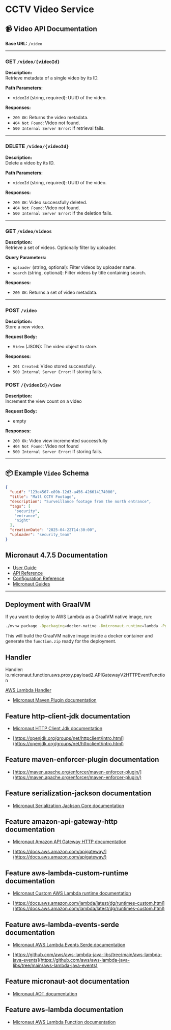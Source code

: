 # CCTV Video Service

## 📹 Video API Documentation

**Base URL:** `/video`

---

### GET `/video/{videoId}`

**Description:**  
Retrieve metadata of a single video by its ID.

**Path Parameters:**

- `videoId` (string, required): UUID of the video.

**Responses:**

- `200 OK`: Returns the video metadata.
- `404 Not Found`: Video not found.
- `500 Internal Server Error`: If retrieval fails.

---

### DELETE `/video/{videoId}`

**Description:**  
Delete a video by its ID.

**Path Parameters:**

- `videoId` (string, required): UUID of the video.

**Responses:**

- `200 OK`: Video successfully deleted.
- `404 Not Found`: Video not found.
- `500 Internal Server Error`: If the deletion fails.

---

### GET `/video/videos`

**Description:**  
Retrieve a set of videos. Optionally filter by uploader.

**Query Parameters:**

- `uploader` (string, optional): Filter videos by uploader name.
- `search` (string, optional): Filter videos by title containing search.

**Responses:**

- `200 OK`: Returns a set of video metadata.

---

### POST `/video`

**Description:**  
Store a new video.

**Request Body:**

- `Video` (JSON): The video object to store.

**Responses:**

- `201 Created`: Video stored successfully.
- `500 Internal Server Error`: If storing fails.

### POST `/{videoId}/view`

**Description:**  
Increment the view count on a video

**Request Body:**

- empty

**Responses:**

- `200 Ok`: Video view incremented successfully
- `404 Not Found`: Video not found
- `500 Internal Server Error`: If storing fails.

---

## 📦 Example `Video` Schema

```json
{
  "uuid": "123e4567-e89b-12d3-a456-426614174000",
  "title": "Mall CCTV Footage",
  "description": "Surveillance footage from the north entrance",
  "tags": [
    "security",
    "entrance",
    "night"
  ],
  "creationDate": "2025-04-22T14:30:00",
  "uploader": "security_team"
}
```

## Micronaut 4.7.5 Documentation

- [User Guide](https://docs.micronaut.io/4.7.5/guide/index.html)
- [API Reference](https://docs.micronaut.io/4.7.5/api/index.html)
- [Configuration Reference](https://docs.micronaut.io/4.7.5/guide/configurationreference.html)
- [Micronaut Guides](https://guides.micronaut.io/index.html)
---

## Deployment with GraalVM

If you want to deploy to AWS Lambda as a GraalVM native image, run:

```bash
./mvnw package -Dpackaging=docker-native -Dmicronaut.runtime=lambda -Pgraalvm
```

This will build the GraalVM native image inside a docker container and generate the `function.zip` ready for the deployment.


## Handler

Handler: io.micronaut.function.aws.proxy.payload2.APIGatewayV2HTTPEventFunction

[AWS Lambda Handler](https://docs.aws.amazon.com/lambda/latest/dg/java-handler.html)

- [Micronaut Maven Plugin documentation](https://micronaut-projects.github.io/micronaut-maven-plugin/latest/)
## Feature http-client-jdk documentation

- [Micronaut HTTP Client Jdk documentation](https://docs.micronaut.io/latest/guide/index.html#jdkHttpClient)

- [https://openjdk.org/groups/net/httpclient/intro.html](https://openjdk.org/groups/net/httpclient/intro.html)


## Feature maven-enforcer-plugin documentation

- [https://maven.apache.org/enforcer/maven-enforcer-plugin/](https://maven.apache.org/enforcer/maven-enforcer-plugin/)


## Feature serialization-jackson documentation

- [Micronaut Serialization Jackson Core documentation](https://micronaut-projects.github.io/micronaut-serialization/latest/guide/)


## Feature amazon-api-gateway-http documentation

- [Micronaut Amazon API Gateway HTTP documentation](https://micronaut-projects.github.io/micronaut-aws/latest/guide/index.html#amazonApiGateway)

- [https://docs.aws.amazon.com/apigateway/](https://docs.aws.amazon.com/apigateway/)


## Feature aws-lambda-custom-runtime documentation

- [Micronaut Custom AWS Lambda runtime documentation](https://micronaut-projects.github.io/micronaut-aws/latest/guide/index.html#lambdaCustomRuntimes)

- [https://docs.aws.amazon.com/lambda/latest/dg/runtimes-custom.html](https://docs.aws.amazon.com/lambda/latest/dg/runtimes-custom.html)


## Feature aws-lambda-events-serde documentation

- [Micronaut AWS Lambda Events Serde documentation](https://micronaut-projects.github.io/micronaut-aws/snapshot/guide/#eventsLambdaSerde)

- [https://github.com/aws/aws-lambda-java-libs/tree/main/aws-lambda-java-events](https://github.com/aws/aws-lambda-java-libs/tree/main/aws-lambda-java-events)


## Feature micronaut-aot documentation

- [Micronaut AOT documentation](https://micronaut-projects.github.io/micronaut-aot/latest/guide/)


## Feature aws-lambda documentation

- [Micronaut AWS Lambda Function documentation](https://micronaut-projects.github.io/micronaut-aws/latest/guide/index.html#lambda)


